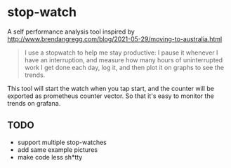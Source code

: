 # stop-watch

A self performance analysis tool inspired by http://www.brendangregg.com/blog/2021-05-29/moving-to-australia.html
> I use a stopwatch to help me stay productive: I pause it whenever I have an interruption, and measure how many hours of uninterrupted work I get done each day, log it, and then plot it on graphs to see the trends.

This tool will start the watch when you tap start, and the counter will be exported as prometheus counter vector.
So that it's easy to monitor the trends on grafana.


## TODO
- support multiple stop-watches
- add same example pictures
- make code less sh*tty